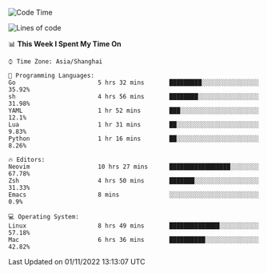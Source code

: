 <!--START_SECTION:waka-->
![Code Time](http://img.shields.io/badge/Code%20Time-954%20hrs%2057%20mins-blue)

![Lines of code](https://img.shields.io/badge/From%20Hello%20World%20I%27ve%20Written-24%20Thousand%20lines%20of%20code-blue)

📊 **This Week I Spent My Time On** 

```text
⌚︎ Time Zone: Asia/Shanghai

💬 Programming Languages: 
Go                       5 hrs 32 mins       █████████░░░░░░░░░░░░░░░░   35.92% 
sh                       4 hrs 56 mins       ████████░░░░░░░░░░░░░░░░░   31.98% 
YAML                     1 hr 52 mins        ███░░░░░░░░░░░░░░░░░░░░░░   12.1% 
Lua                      1 hr 31 mins        ██░░░░░░░░░░░░░░░░░░░░░░░   9.83% 
Python                   1 hr 16 mins        ██░░░░░░░░░░░░░░░░░░░░░░░   8.26%

🔥 Editors: 
Neovim                   10 hrs 27 mins      █████████████████░░░░░░░░   67.78% 
Zsh                      4 hrs 50 mins       ███████░░░░░░░░░░░░░░░░░░   31.33% 
Emacs                    8 mins              ░░░░░░░░░░░░░░░░░░░░░░░░░   0.9%

💻 Operating System: 
Linux                    8 hrs 49 mins       ██████████████░░░░░░░░░░░   57.18% 
Mac                      6 hrs 36 mins       ██████████░░░░░░░░░░░░░░░   42.82%

```


 Last Updated on 01/11/2022 13:13:07 UTC
<!--END_SECTION:waka-->
